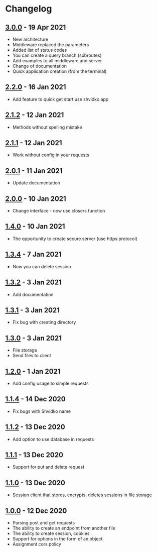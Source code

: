 # Changelog

## [3.0.0][] - 19 Apr 2021

- New architecture
- Middleware replaced the parameters
- Added list of status codes
- You can create a query branch (subroutes)
- Add examples to all middleware and server
- Change of documentation
- Quick application creation (from the terminal)

## [2.2.0][] - 16 Jan 2021

- Add feature to quick get start use shvidko app

## [2.1.2][] - 12 Jan 2021

- Methods without spelling mistake

## [2.1.1][] - 12 Jan 2021

- Work without config in your requests

## [2.0.1][] - 11 Jan 2021

- Update documentation

## [2.0.0][] - 10 Jan 2021

- Change interface - now use closers function

## [1.4.0][] - 10 Jan 2021

- The opportunity to create secure server (use https protocol)

## [1.3.4][] - 7 Jan 2021

- Now you can delete session

## [1.3.2][] - 3 Jan 2021

- Add documentation

## [1.3.1][] - 3 Jan 2021

- Fix bug with creating directory

## [1.3.0][] - 3 Jan 2021

- File storage
- Send files to client

## [1.2.0][] - 1 Jan 2021

- Add config usage to simple requests

## [1.1.4][] - 14 Dec 2020

- Fix bugs with Shvidko name

## [1.1.2][] - 13 Dec 2020

- Add option to use database in requests

## [1.1.1][] - 13 Dec 2020

- Support for put and delete request

## [1.1.0][] - 13 Dec 2020

- Session client that stores, encrypts, deletes sessions in file storage

## [1.0.0][] - 12 Dec 2020

- Parsing post and get requests 
- The ability to create an endpoint from another file
- The ability to create session, cookies
- Support for options in the form of an object
- Assignment cors policy

[3.0.0]: https://github.com/BohdanShmalko/shvidko/commit/17aacad9a22783ae4b1bae7806613b7109db9efc
[2.2.0]: https://github.com/BohdanShmalko/shvidko/commit/f249814a6cbeb80e038268812d9863be81aa30c0
[2.1.2]: https://github.com/BohdanShmalko/shvidko/commit/70a4f53e1384a12d19f3abbe02ed7a689de09ff9
[2.1.1]: https://github.com/BohdanShmalko/shvidko/commit/14e4ae6e6dc3c10c85486503b25acca5d72bd8c2
[2.0.1]: https://github.com/BohdanShmalko/shvidko/commit/8c1c55c5ee20da6d1d1199933a1c18d7d43136f1
[2.0.0]: https://github.com/BohdanShmalko/shvidko/commit/4b2382f9b2f5d72daadbb6145b3f06dfddd49a3e
[1.4.0]: https://github.com/BohdanShmalko/shvidko/commit/9cc43a1fd04f1b8e8c8fea4d2897ffed9e249917
[1.3.4]: https://github.com/BohdanShmalko/shvidko/commit/599f25d14d119cadd835ca214cf13116936ace5c
[1.3.2]: https://github.com/BohdanShmalko/shvidko/commit/908f4f2199f5a4434a8d142a41e114f9ab14bf13
[1.3.1]: https://github.com/BohdanShmalko/shvidko/commit/ac8bef7c28d3b54071a7127419585ceaf4b1ff71
[1.3.0]: https://github.com/BohdanShmalko/shvidko/commit/ad3441f627271ba1e763b58402ccd07ef5e7aecb
[1.2.0]: https://github.com/BohdanShmalko/shvidko/commit/514f7514467a32ea4b5b00b20ea53131c41636d9
[1.1.4]: https://github.com/BohdanShmalko/shvidko/commit/e13955a9f9ef32f932b163539f65605f2da50ac1
[1.1.2]: https://github.com/BohdanShmalko/shvidko/commit/812532712b86b8f6d9283ff22b23712a6df16a28
[1.1.1]: https://github.com/BohdanShmalko/shvidko/commit/2b0051e898d6569ccd9f0e6764ed2b7e17d8c363
[1.1.0]: https://github.com/BohdanShmalko/shvidko/commit/dc3f440eaaaa2bba4e71ad02b285df2428ee03ce
[1.0.0]: https://github.com/BohdanShmalko/shvidko/commit/7e4f94effef205e6177aa99c69b1b1731a44fe64
